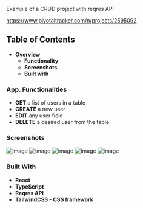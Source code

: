Example of a CRUD project with reqres API

https://www.pivotaltracker.com/n/projects/2595092
## Table of Contents
* <strong>Overview</strong>
    * <strong>Functionality</strong>
    * <strong>Screenshots</strong>
    * <strong>Built with</strong>
### App. Functionalities
* <strong>GET</strong> a list of users in a table
* <strong>CREATE</strong> a new user 
* <strong>EDIT</strong> any user field
* <strong>DELETE</strong> a desired user from the table
### Screenshots
![image](https://user-images.githubusercontent.com/89903354/190455762-36d3b0cb-be9e-4d05-8e9c-7325b4517196.png)
![image](https://user-images.githubusercontent.com/89903354/190455928-8e2f461b-b437-4b9b-85b4-54c919a33093.png)
![image](https://user-images.githubusercontent.com/89903354/190456185-eed05d85-facd-4c91-80b2-c60a07e81b38.png)
![image](https://user-images.githubusercontent.com/89903354/190456389-ac46c7d6-6a33-4446-8716-d1a524bb0437.png)
![image](https://user-images.githubusercontent.com/89903354/190456519-b8ce5919-75b0-4756-9866-98b55551d6d8.png)
### Built With
* <strong>React</strong>
* <strong>TypeScript</strong>
* <strong>Reqres API </strong>
* <strong>TailwindCSS - CSS framework</strong>
